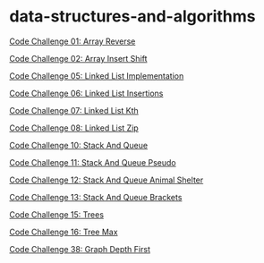 # data-structures-and-algorithms

[Code Challenge 01: Array Reverse](</code_challenge01(array-reverse)/array-reverse.md>)
</br>

[Code Challenge 02: Array Insert Shift](</code_challeng02(array-insert-shift)/array-insert-shift.md>)
</br>

[Code Challenge 05: Linked List Implementation](</code_challeng05(linked-list)/linked-list.md>)
</br>

[Code Challenge 06: Linked List Insertions](</code_challenge06(linked_list_insertions)/linked-list-insertions.md>)
</br>

[Code Challenge 07: Linked List Kth](</code_challenge07(linked_list_kth)/linked_list_kth.md>)
</br>

[Code Challenge 08: Linked List Zip](</code_challenge08(linked-list-zip)/linked-list-zip.md>)
</br>

[Code Challenge 10: Stack And Queue](</code_challenge10(stack-and-queue)/stack-and-queue.md>)
</br>

[Code Challenge 11: Stack And Queue Pseudo](</code_challenge11(stack_queue_pseudo)/stack_queue_pseudo.md>)
</br>

[Code Challenge 12: Stack And Queue Animal Shelter](</code_challenge12(stack_queue_animal_shelter)/stack_queue_animal_shelter.md>)
</br>

[Code Challenge 13: Stack And Queue Brackets](</code_challenge13(stack_queue_brackets)/stack_queue_brackets.md>)

[Code Challenge 15: Trees](</code_challenge15(Trees)/Trees.md>)

[Code Challenge 16: Tree Max](</code_challenge16(tree_max)/tree_max.md>)

[Code Challenge 38: Graph Depth First](/graph-depth-first/README.md)

